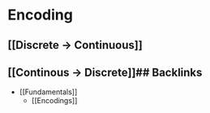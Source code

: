 # Encoding

## [[Discrete -> Continuous]]

## [[Continous -> Discrete]]## Backlinks
* [[Fundamentals]]
	* [[Encodings]]

